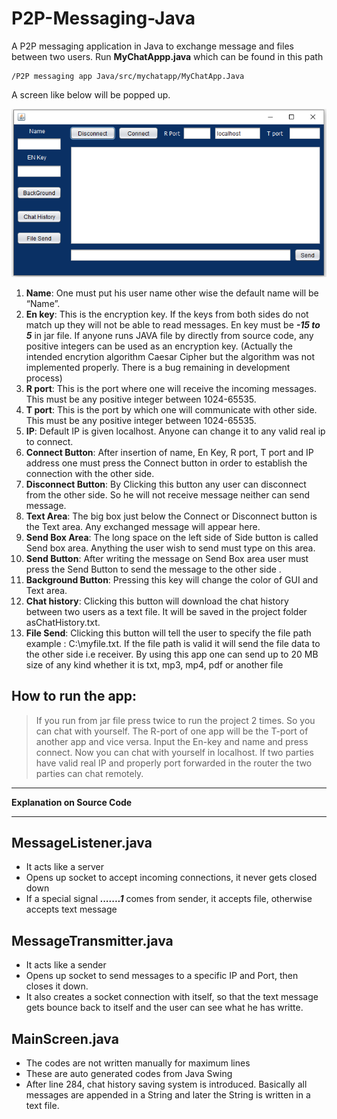 # P2P-Messaging-Java
A P2P messaging application in Java to exchange message and files between two users. Run **MyChatAppp.java** which can be found in this path
```
/P2P messaging app Java/src/mychatapp/MyChatApp.Java
```
A screen like below will be popped up.

![ChatApp](doc/p2p.png)

1. **Name**: One must put his user name other wise the default name will be “Name”.
2. **En key**: This is the encryption key. If the keys from both sides do not match up they will not be able to read messages. En key must be ***-15 to 5*** in jar file. If
anyone runs JAVA file by directly from source code, any positive integers can be used as an encryption key. (Actually the intended encrytion algorithm Caesar Cipher but the algorithm was not implemented properly. There is a bug remaining in development process)
3. **R port**: This is the port where one will receive the incoming messages. This must be any positive integer between 1024-65535.
4. **T port**: This is the port by which one will communicate with other side. This must be any positive integer between 1024-65535.
5. **IP**: Default IP is given localhost. Anyone can change it to any valid real ip to connect.
6. **Connect Button**: After insertion of name, En Key, R port, T port and IP address one must press the Connect button in order to establish the connection with the other side.
7. **Disconnect Button**: By Clicking this button any user can disconnect from the other side. So he will not receive message neither can send message.
8. **Text Area**: The big box just below the Connect or Disconnect button is the Text area. Any exchanged message will appear here.
9. **Send Box Area**: The long space on the left side of Side button is called Send box area. Anything the user wish to send must type on this area.
10. **Send Button**: After writing the message on Send Box area user must press the Send Button to send the message to the other side .
11. **Background Button**: Pressing this key will change the color of GUI and Text area.
12. **Chat history**: Clicking this button will download the chat history between two users as a text file. It will be saved in the project folder asChatHistory.txt.
13. **File Send**: Clicking this button will tell the user to specify the file path example : C:\myfile.txt. If the file path is valid it will send the file data to the other side i.e receiver. By using this app one can send up to 20 MB size of any kind whether it is txt, mp3, mp4, pdf or another file

## How to run the app:
>If you run from jar file press twice to run the project 2 times. So you can chat with yourself. The R-port of one app will be the T-port of another app and vice versa. Input the En-key and name and press connect. Now you can chat with yourself in localhost. If two parties have valid real IP and properly port forwarded in the router the two parties can chat remotely.

___
**Explanation on Source Code**
___

## MessageListener.java

  - It acts like a server
  - Opens up socket to accept incoming connections, it never gets closed down
  - If a special signal ***.......1*** comes from sender, it accepts file, otherwise accepts text message

## MessageTransmitter.java

  - It acts like a sender
  - Opens up socket to send messages to a specific IP and Port, then closes it down.
  - It also creates a socket connection with itself, so that the text message gets bounce back to itself and the user can see what he has writte.

## MainScreen.java

  - The codes are not written manually for maximum lines
  - These are auto generated codes from Java Swing
  - After line 284, chat history saving system is introduced. Basically all messages are appended in a String and later the String is written in a text file.
























